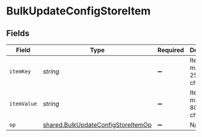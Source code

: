 # BulkUpdateConfigStoreItem


## Fields

| Field                                                                                    | Type                                                                                     | Required                                                                                 | Description                                                                              | Example                                                                                  |
| ---------------------------------------------------------------------------------------- | ---------------------------------------------------------------------------------------- | ---------------------------------------------------------------------------------------- | ---------------------------------------------------------------------------------------- | ---------------------------------------------------------------------------------------- |
| `itemKey`                                                                                | *string*                                                                                 | :heavy_minus_sign:                                                                       | Item key, maximum 256 characters.                                                        | test-key                                                                                 |
| `itemValue`                                                                              | *string*                                                                                 | :heavy_minus_sign:                                                                       | Item value, maximum 8000 characters.                                                     | test-value                                                                               |
| `op`                                                                                     | [shared.BulkUpdateConfigStoreItemOp](../../models/shared/bulkupdateconfigstoreitemop.md) | :heavy_minus_sign:                                                                       | N/A                                                                                      |                                                                                          |